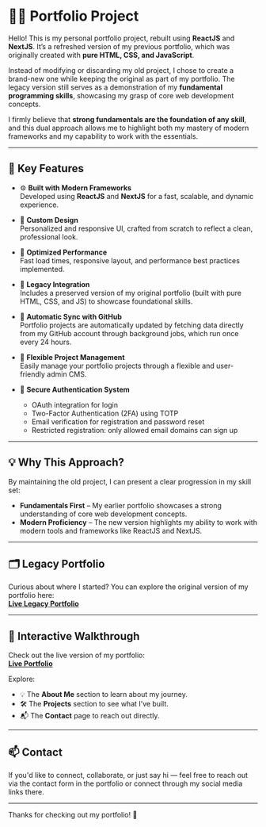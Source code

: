 # 🧑‍💻 Portfolio Project

Hello! This is my personal portfolio project, rebuilt using **ReactJS** and **NextJS**. It’s a refreshed version of my previous portfolio, which was originally created with **pure HTML, CSS, and JavaScript**.

Instead of modifying or discarding my old project, I chose to create a brand-new one while keeping the original as part of my portfolio. The legacy version still serves as a demonstration of my **fundamental programming skills**, showcasing my grasp of core web development concepts.

I firmly believe that **strong fundamentals are the foundation of any skill**, and this dual approach allows me to highlight both my mastery of modern frameworks and my capability to work with the essentials.

---

## 🔑 Key Features

- ⚙️ **Built with Modern Frameworks**  
  Developed using **ReactJS** and **NextJS** for a fast, scalable, and dynamic experience.

- 🎨 **Custom Design**  
  Personalized and responsive UI, crafted from scratch to reflect a clean, professional look.

- 🚀 **Optimized Performance**  
  Fast load times, responsive layout, and performance best practices implemented.

- 🧩 **Legacy Integration**  
  Includes a preserved version of my original portfolio (built with pure HTML, CSS, and JS) to showcase foundational skills.

- 🔄 **Automatic Sync with GitHub**  
   Portfolio projects are automatically updated by fetching data directly from my GitHub account through background jobs, which run once every 24 hours.

- 🧠 **Flexible Project Management**  
  Easily manage your portfolio projects through a flexible and user-friendly admin CMS.

- 🔐 **Secure Authentication System**
  - OAuth integration for login
  - Two-Factor Authentication (2FA) using TOTP
  - Email verification for registration and password reset
  - Restricted registration: only allowed email domains can sign up

---

## 💡 Why This Approach?

By maintaining the old project, I can present a clear progression in my skill set:

- **Fundamentals First** – My earlier portfolio showcases a strong understanding of core web development concepts.
- **Modern Proficiency** – The new version highlights my ability to work with modern tools and frameworks like ReactJS and NextJS.

---

## 🗂️ Legacy Portfolio

Curious about where I started? You can explore the original version of my portfolio here:  
**[Live Legacy Portfolio](https://legacy-msytc.vercel.app)**

---

## 👀 Interactive Walkthrough

Check out the live version of my portfolio:  
**[Live Portfolio](https://msytc.vercel.app)**

Explore:

- 💡 The **About Me** section to learn about my journey.
- 🛠️ The **Projects** section to see what I’ve built.
- 📬 The **Contact** page to reach out directly.

---

## 📫 Contact

If you'd like to connect, collaborate, or just say hi — feel free to reach out via the contact form in the portfolio or connect through my social media links there.

---

Thanks for checking out my portfolio! 🙌
